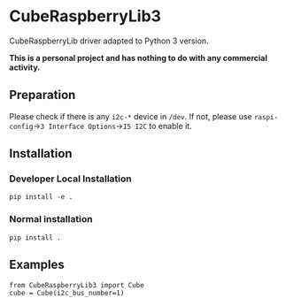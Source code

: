 # CubeRaspberryLib3

CubeRaspberryLib driver adapted to Python 3 version.

**This is a personal project and has nothing to do with any commercial activity.**

## Preparation

Please check if there is any `i2c-*` device in `/dev`. If not, please use `raspi-config`->`3 Interface Options`->`I5 I2C` to enable it.

## Installation

### Developer Local Installation

```
pip install -e .
```

### Normal installation

```
pip install .
```


## Examples

```python3
from CubeRaspberryLib3 import Cube
cube = Cube(i2c_bus_number=1)
```
